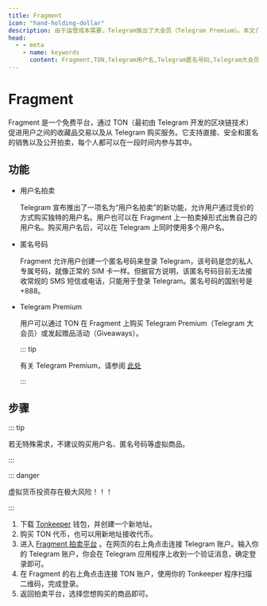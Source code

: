 ```yaml
---
title: Fragment
icon: "hand-holding-dollar"
description: 由于运营成本需要，Telegram推出了大会员（Telegram Premium）。本文介绍了Telegram大会员的专属功能，以及Telegram大会员开通方法和价格。访问TGwiki - Telegram知识库，了解更多Telegram使用技巧。
head:
  - - meta
    - name: keywords
      content: Fragment,TON,Telegram用户名,Telegram匿名号码,Telegram大会员,TG用户名,TG匿名号码,TG大会员,电报用户名,电报匿名号码,电报大会员,TGwiki,Telegram知识库
---
```


# Fragment

Fragment 是一个免费平台，通过 TON（最初由 Telegram 开发的区块链技术）促进用户之间的收藏品交易以及从 Telegram 购买服务。它支持直接、安全和匿名的销售以及公开拍卖，每个人都可以在一段时间内参与其中。

## 功能

- 用户名拍卖

  Telegram 宣布推出了一项名为“用户名拍卖”的新功能，允许用户通过竞价的方式购买独特的用户名。用户也可以在 Fragment 上一拍卖掉形式出售自己的用户名。购买用户名后，可以在 Telegram 上同时使用多个用户名。

- 匿名号码

  Fragment 允许用户创建一个匿名号码来登录 Telegram，该号码是您的私人专属号码，就像正常的 SIM 卡一样。但据官方说明，该匿名号码目前无法接收常规的 SMS 短信或电话，只能用于登录 Telegram。匿名号码的国别号是+888。

- Telegram Premium

  用户可以通过 TON 在 Fragment 上购买 Telegram Premium（Telegram 大会员）或发起赠品活动（Giveaways）。

  ::: tip

  有关 Telegram Premium，请参阅 [此处](/tgwiki/premium)

  :::

## 步骤

::: tip

若无特殊需求，不建议购买用户名、匿名号码等虚拟商品。

:::

::: danger

虚拟货币投资存在极大风险！！！

:::

1. 下载 [Tonkeeper](https://tonkeeper.com/) 钱包，并创建一个新地址。
2. 购买 TON 代币，也可以用新地址接收代币。
3. 进入 [Fragment 拍卖平台](https://fragment.com/) 。在网页的右上角点击连接 Telegram 账户。输入你的 Telegram 账户，你会在 Telegram 应用程序上收到一个验证消息，确定登录即可。
4. 在 Fragment 的右上角点击连接 TON 账户，使用你的 Tonkeeper 程序扫描二维码，完成登录。
5. 返回拍卖平台，选择您想购买的商品即可。
